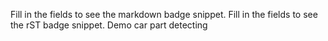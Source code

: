 Fill in the fields to see the markdown badge snippet.
Fill in the fields to see the rST badge snippet.
Demo car part detecting

